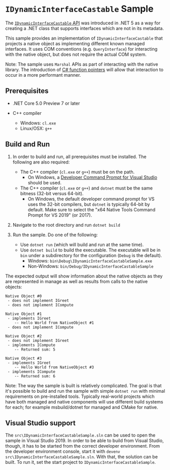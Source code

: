 # `IDynamicInterfaceCastable` Sample

The [`IDynamicInterfaceCastable` API](https://github.com/dotnet/runtime/issues/36654) was introduced in .NET 5 as a way for creating a .NET class that supports interfaces which are not in its metadata.

This sample provides an implementation of `IDynamicInterfaceCastable` that projects a native object as implementing different known managed interfaces. It uses COM conventions (e.g. `QueryInterface`) for interacting with the native object, but does not require the actual COM system.

Note: The sample uses `Marshal` APIs as part of interacting with the native library. The introduction of [C# function pointers](https://github.com/dotnet/csharplang/blob/994c41586e07e38fb6b30902b1715b4025d80c52/proposals/function-pointers.md) will allow that interaction to occur in a more performant manner.

## Prerequisites

* .NET Core 5.0 Preview 7 or later

* C++ compiler
  * Windows: `cl.exe`
  * Linux/OSX: `g++`

## Build and Run

1) In order to build and run, all prerequisites must be installed. The following are also required:

    * The C++ compiler (`cl.exe` or `g++`) must be on the path.
      * On Windows, a [Developer Command Prompt for Visual Studio](https://docs.microsoft.com/cpp/build/building-on-the-command-line#developer_command_prompt_shortcuts) should be used.
    * The C++ compiler (`cl.exe` or `g++`) and `dotnet` must be the same bitness (32-bit versus 64-bit).
      * On Windows, the default developer command prompt for VS uses the 32-bit compilers, but `dotnet` is typically 64-bit by default. Make sure to select the "x64 Native Tools Command Prompt for VS 2019" (or 2017).

1) Navigate to the root directory and run `dotnet build`

1) Run the sample. Do one of the following:

    * Use `dotnet run` (which will build and run at the same time).
    * Use `dotnet build` to build the executable. The executable will be in `bin` under a subdirectory for the configuration (`Debug` is the default).
        * Windows: `bin\Debug\IDynamicInterfaceCastableSample.exe`
        * Non-Windows: `bin/Debug/IDynamicInterfaceCastableSample`

The expected output will show information about the native objects as they are represented in manage as well as results from calls to the native objects:

```
Native Object #0
 - does not implement IGreet
 - does not implement ICompute

Native Object #1
 - implements IGreet
    -- Hello World from NativeObject #1
 - does not implement ICompute

Native Object #2
 - does not implement IGreet
 - implements ICompute
    -- Returned sum: 5

Native Object #3
 - implements IGreet
    -- Hello World from NativeObject #3
 - implements ICompute
    -- Returned sum: 6
```

Note: The way the sample is built is relatively complicated. The goal is that it's possible to build and run the sample with simple `dotnet run` with minimal requirements on pre-installed tools. Typically real-world projects which have both managed and native components will use different build systems for each; for example msbuild/dotnet for managed and CMake for native.

## Visual Studio support

The `src\IDynamicInterfaceCastableSample.sln` can be used to open the sample in Visual Studio 2019. In order to be able to build from Visual Studio, though, it has to be started from the correct developer environment. From the developer environment console, start it with `devenv src\IDynamicInterfaceCastableSample.sln`. With that, the solution can be built. To run it, set the start project to `IDynamicInterfaceCastableSample`.
